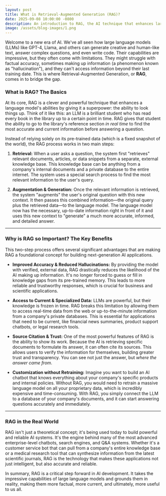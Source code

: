 ```yaml
---
layout: post
title: What is Retrieval-Augmented Generation (RAG)?
date: 2025-09-08 10:00:00 -0800
description: An introduction to RAG, the AI technique that enhances large language models with external knowledge.
image: /assets/blog-images/1.png
---
```


Welcome to a new era of AI. We've all seen how large language models (LLMs) like GPT-4, Llama, and others can generate creative and human-like text, answer complex questions, and even write code. Their capabilities are impressive, but they often come with limitations. They might struggle with factual accuracy, sometimes making up information (a phenomenon known as "hallucination"), and they can't access information beyond their last training date. This is where Retrieval-Augmented Generation, or **RAG**, comes in to bridge the gap.

### **What is RAG? The Basics**

At its core, RAG is a clever and powerful technique that enhances a language model's abilities by giving it a superpower: the ability to look things up. Think of it like this: an LLM is a brilliant student who has read every book in the library up to a certain point in time. RAG gives that student the ability to go to the library's reference section _in real time_ to find the most accurate and current information before answering a question.

Instead of relying solely on its pre-trained data (which is a fixed snapshot of the world), the RAG process works in two main steps:

1.  **Retrieval:** When a user asks a question, the system first "retrieves" relevant documents, articles, or data snippets from a separate, external knowledge base. This knowledge base can be anything from a company's internal documents and a private database to the entire internet. The system uses a special search process to find the most relevant information to the user's query.

2.  **Augmentation & Generation:** Once the relevant information is retrieved, the system "augments" the user's original question with this new context. It then passes this combined information—the original query plus the retrieved data—to the language model. The language model now has the necessary, up-to-date information right in front of it and uses this new context to "generate" a much more accurate, informed, and detailed answer.

---

### **Why is RAG so Important? The Key Benefits**

This two-step process offers several significant advantages that are making RAG a foundational concept for building next-generation AI applications.

- **Improved Accuracy & Reduced Hallucinations:** By providing the model with verified, external data, RAG drastically reduces the likelihood of the AI making up information. It's no longer forced to guess or fill in knowledge gaps from its pre-trained memory. This leads to more reliable and trustworthy responses, which is crucial for business and scientific applications.

- **Access to Current & Specialized Data:** LLMs are powerful, but their knowledge is frozen in time. RAG breaks this limitation by allowing them to access real-time data from the web or up-to-the-minute information from a company's private databases. This is essential for applications that need to be current, like financial news summaries, product support chatbots, or legal research tools.

- **Source Citation & Trust:** One of the most powerful features of RAG is the ability to show its work. Because the AI is retrieving specific documents to formulate its answer, it can often cite its sources. This allows users to verify the information for themselves, building greater trust and transparency. You can see not just the answer, but _where the answer came from_.

- **Customization without Retraining:** Imagine you want to build an AI chatbot that knows everything about your company's specific products and internal policies. Without RAG, you would need to retrain a massive language model on all your proprietary data, which is incredibly expensive and time-consuming. With RAG, you simply connect the LLM to a database of your company's documents, and it can start answering questions accurately and immediately.

---

### **RAG in the Real World**

RAG isn't just a theoretical concept; it's being used today to build powerful and reliable AI systems. It's the engine behind many of the most advanced enterprise-level chatbots, search engines, and Q&A systems. Whether it's a customer service bot that can pull from a company's entire knowledge base or a medical research tool that can synthesize information from the latest scientific journals, RAG is the technology that makes these applications not just intelligent, but also accurate and reliable.

In summary, RAG is a critical step forward in AI development. It takes the impressive capabilities of large language models and grounds them in reality, making them more factual, more current, and ultimately, more useful to us all.
